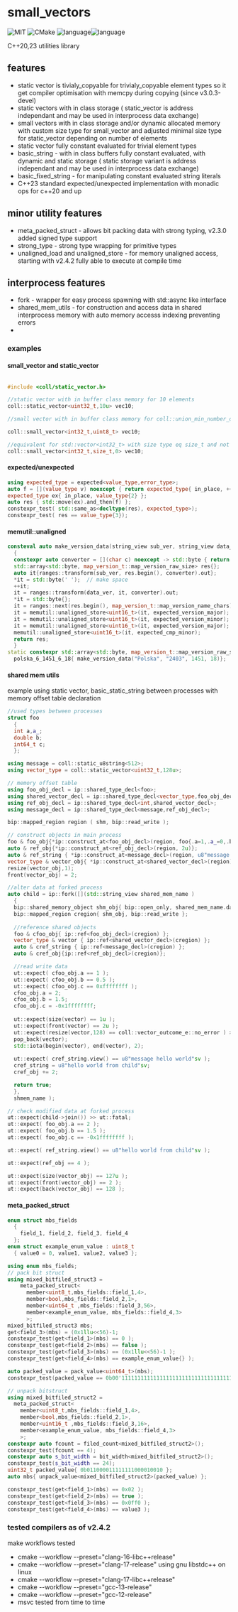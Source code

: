 # small_vectors 
![MIT](https://img.shields.io/badge/license-MIT-blue.svg) ![CMake](https://github.com/arturbac/fixed_math/workflows/CMake/badge.svg)
![language](https://img.shields.io/badge/language-C%2B%2B20-blue.svg)![language](https://img.shields.io/badge/language-C%2B%2B23-red.svg) 

C++20,23 utilities library

## features
* static vector is tivialy_copyable for trivialy_copyable element types so it get compiler optimisation with memcpy during copying (since v3.0.3-devel)
* static vectors with in class storage ( static_vector is address independant and may be used in interprocess data exchange)
* small vectors with in class storage and/or dynamic allocated memory with custom size type for small_vector and adjusted minimal size type for static_vector depending on number of elements
* static vector fully constant evaluated for trivial element types
* basic_string - with in class buffers fully constant evaluated, with dynamic and static storage ( static storage variant is address independant and may be used in interprocess data exchange)
* basic_fixed_string - for manipulating constant evaluated string literals
* C++23 standard expected/unexpected implementation with monadic ops for c++20 and up

## minor utility features

* meta_packed_struct - allows bit packing data with strong typing, v2.3.0 added signed type support
* strong_type - strong type wrapping for primitive types
* unaligned_load and unaligned_store - for memory unaligned access, starting with v2.4.2 fully able to execute at compile time

## interprocess features
* fork - wrapper for easy process spawning with std::async like interface
* shared_mem_utils - for construction and access data in shared interprocess memory with auto memory accesss indexing preventing errors
* 
### examples

#### small_vector and static_vector
```C++

#include <coll/static_vector.h>

//static vector with in buffer class memory for 10 elements
coll::static_vector<uint32_t,10u> vec10;

//small vector with in buffer class memory for coll::union_min_number_of_elements<int32_t,uint8_t>

coll::small_vector<int32_t,uint8_t> vec10;

//equivalent for std::vector<int32_t> with size type eq size_t and not in class buffer memory
coll::small_vector<int32_t,size_t,0> vec10;

```

#### expected/unexpected
```C++
using expected_type = expected<value_type,error_type>;
auto f = [](value_type v) noexcept { return expected_type{ in_place, ++v}; };
expected_type ex{ in_place, value_type{2} };
auto res { std::move(ex).and_then(f) };
constexpr_test( std::same_as<decltype(res), expected_type>);
constexpr_test( res == value_type{3});
```
#### memutil::unaligned
```C++
consteval auto make_version_data(string_view sub_ver, string_view data_ver, uint16_t ver_minor, uint16_t comp_minor)
  {
  constexpr auto converter = [](char c) noexcept -> std::byte { return static_cast<std::byte>(c); };
  std::array<std::byte, map_version_t::map_version_raw_size> res{};
  auto it{ranges::transform(sub_ver, res.begin(), converter).out};
  *it = std::byte(' ');  // make space
  ++it;
  it = ranges::transform(data_ver, it, converter).out;
  *it = std::byte{};
  it = ranges::next(res.begin(), map_version_t::map_version_name_chars);
  it = memutil::unaligned_store<uint16_t>(it, expected_version_major);
  it = memutil::unaligned_store<uint16_t>(it, expected_version_minor);
  it = memutil::unaligned_store<uint16_t>(it, expected_version_major);
  memutil::unaligned_store<uint16_t>(it, expected_cmp_minor);
  return res;
  }
static constexpr std::array<std::byte, map_version_t::map_version_raw_size> 
  polska_6_1451_6_18{ make_version_data("Polska", "2403", 1451, 18)};
```
#### shared mem utils
example using static vector, basic_static_string between processes with memory offset table declaration
```C++
//used types between processes
struct foo
  {
  int a,a_;
  double b;
  int64_t c;
  };

using message = coll::static_u8string<512>;
using vector_type = coll::static_vector<uint32_t,128u>;

// memory offset table
using foo_obj_decl = ip::shared_type_decl<foo>;
using shared_vector_decl = ip::shared_type_decl<vector_type,foo_obj_decl>;
using ref_obj_decl = ip::shared_type_decl<int,shared_vector_decl>;
using message_decl = ip::shared_type_decl<message,ref_obj_decl>;

bip::mapped_region region ( shm, bip::read_write );

// construct objects in main process
foo & foo_obj{*ip::construct_at<foo_obj_decl>(region, foo{.a=1,.a_=0,.b=0.5, .c=0xffffffff })};
auto & ref_obj{*ip::construct_at<ref_obj_decl>(region, 2u)};
auto & ref_string { *ip::construct_at<message_decl>(region, u8"message hello world"sv) };
vector_type & vector_obj{ *ip::construct_at<shared_vector_decl>(region) };
resize(vector_obj,1);
front(vector_obj) = 2;

//alter data at forked process
auto child = ip::fork([](std::string_view shared_mem_name )
  {
  bip::shared_memory_object shm_obj{ bip::open_only, shared_mem_name.data() , bip::read_write };
  bip::mapped_region cregion{ shm_obj, bip::read_write };
  
  //reference shared objects
  foo & cfoo_obj{ ip::ref<foo_obj_decl>(cregion) };
  vector_type & vector { ip::ref<shared_vector_decl>(cregion) };
  auto & cref_string { ip::ref<message_decl>(cregion) };
  auto & cref_obj{ip::ref<ref_obj_decl>(cregion)};

  //read write data
  ut::expect( cfoo_obj.a == 1 );
  ut::expect( cfoo_obj.b == 0.5 );
  ut::expect( cfoo_obj.c == 0xffffffff );
  cfoo_obj.a = 2;
  cfoo_obj.b = 1.5;
  cfoo_obj.c = -0x1ffffffff;
  
  ut::expect(size(vector) == 1u );
  ut::expect(front(vector) == 2u );
  ut::expect(resize(vector,128) == coll::vector_outcome_e::no_error ) >> ut::fatal;
  pop_back(vector);
  std::iota(begin(vector), end(vector), 2);
  
  ut::expect( cref_string.view() == u8"message hello world"sv );
  cref_string = u8"hello world from child"sv;
  cref_obj += 2;

  return true;
  },
  shmem_name );

// check modified data at forked process
ut::expect(child->join()) >> ut::fatal;
ut::expect( foo_obj.a == 2 );
ut::expect( foo_obj.b == 1.5 );
ut::expect( foo_obj.c == -0x1ffffffff );

ut::expect( ref_string.view() == u8"hello world from child"sv );

ut::expect(ref_obj == 4 );

ut::expect(size(vector_obj) == 127u );
ut::expect(front(vector_obj) == 2 );
ut::expect(back(vector_obj) == 128 );
```

#### meta_packed_struct
```C++
enum struct mbs_fields 
  {
    field_1, field_2, field_3, field_4
  };
enum struct example_enum_value : uint8_t
  { value0 = 0, value1, value2, value3 };

using enum mbs_fields;
// pack bit struct
using mixed_bitfiled_struct3 = 
    meta_packed_struct<
      member<uint8_t,mbs_fields::field_1,4>,
      member<bool,mbs_fields::field_2,1>,
      member<uint64_t ,mbs_fields::field_3,56>,
      member<example_enum_value, mbs_fields::field_4,3>
      >;
mixed_bitfiled_struct3 mbs;
get<field_3>(mbs) = (0x1llu<<56)-1;
constexpr_test(get<field_1>(mbs) == 0 );
constexpr_test(get<field_2>(mbs) == false );
constexpr_test(get<field_3>(mbs) == (0x1llu<<56)-1 );
constexpr_test(get<field_4>(mbs) == example_enum_value{} );

auto packed_value = pack_value<uint64_t>(mbs);
constexpr_test(packed_value == 0b00'11111111111111111111111111111111111111111111111111111111'0'0000 );

// unpack bitstruct
using mixed_bitfiled_struct2 = 
  meta_packed_struct<
    member<uint8_t,mbs_fields::field_1,4>,
    member<bool,mbs_fields::field_2,1>,
    member<uint16_t ,mbs_fields::field_3,16>,
    member<example_enum_value, mbs_fields::field_4,3>
    >;
constexpr auto fcount = filed_count<mixed_bitfiled_struct2>();
constexpr_test(fcount == 4);
constexpr auto s_bit_width = bit_width<mixed_bitfiled_struct2>();
constexpr_test(s_bit_width == 24);
uint32_t packed_value{ 0b011000011111111000010010 };
auto mbs{ unpack_value<mixed_bitfiled_struct2>(packed_value) };

constexpr_test(get<field_1>(mbs) == 0x02 );
constexpr_test(get<field_2>(mbs) == true );
constexpr_test(get<field_3>(mbs) == 0x0ff0 );
constexpr_test(get<field_4>(mbs) == value3 );
```
### tested compilers as of v2.4.2

make workflows tested
* cmake --workflow --preset="clang-16-libc++release"
* cmake --workflow --preset="clang-17-release" using gnu libstdc++ on linux
* cmake --workflow --preset="clang-17-libc++release"
* cmake --workflow --preset="gcc-13-release"
* cmake --workflow --preset="gcc-12-release"
* msvc tested from time to time
